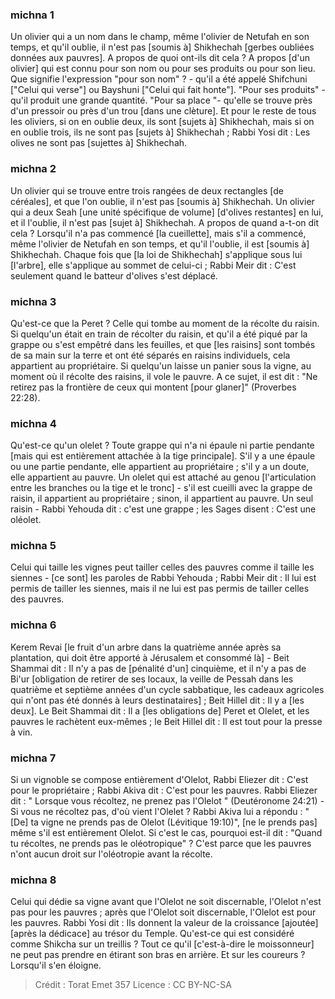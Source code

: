 
### michna 1
Un olivier qui a un nom dans le champ, même l'olivier de Netufah en son temps, et qu'il oublie, il n'est pas [soumis à] Shikhechah [gerbes oubliées données aux pauvres]. A propos de quoi ont-ils dit cela ? A propos [d'un olivier] qui est connu pour son nom ou pour ses produits ou pour son lieu. Que signifie l'expression "pour son nom" ? - qu'il a été appelé Shifchuni ["Celui qui verse"] ou Bayshuni ["Celui qui fait honte"]. "Pour ses produits" - qu'il produit une grande quantité. "Pour sa place "- qu'elle se trouve près d'un pressoir ou près d'un trou [dans une clèture]. Et pour le reste de tous les oliviers, si on en oublie deux, ils sont [sujets à] Shikhechah, mais si on en oublie trois, ils ne sont pas [sujets à] Shikhechah ; Rabbi Yosi dit : Les olives ne sont pas [sujettes à] Shikhechah.

### michna 2
Un olivier qui se trouve entre trois rangées de deux rectangles [de céréales], et que l'on oublie, il n'est pas [soumis à] Shikhechah. Un olivier qui a deux Seah [une unité spécifique de volume] [d'olives restantes] en lui, et il l'oublie, il n'est pas [sujet à] Shikhechah. A propos de quand a-t-on dit cela ? Lorsqu'il n'a pas commencé [la cueillette], mais s'il a commencé, même l'olivier de Netufah en son temps, et qu'il l'oublie, il est [soumis à] Shikhechah. Chaque fois que [la loi de Shikhechah] s'applique sous lui [l'arbre], elle s'applique au sommet de celui-ci ; Rabbi Meir dit : C'est seulement quand le batteur d'olives s'est déplacé.

### michna 3
Qu'est-ce que la Peret ? Celle qui tombe au moment de la récolte du raisin. Si quelqu'un était en train de récolter du raisin, et qu'il a été piqué par la grappe ou s'est empêtré dans les feuilles, et que [les raisins] sont tombés de sa main sur la terre et ont été séparés en raisins individuels, cela appartient au propriétaire. Si quelqu'un laisse un panier sous la vigne, au moment où il récolte des raisins, il vole le pauvre. A ce sujet, il est dit : "Ne retirez pas la frontière de ceux qui montent [pour glaner]" (Proverbes 22:28).

### michna 4
Qu'est-ce qu'un olelet ? Toute grappe qui n'a ni épaule ni partie pendante [mais qui est entièrement attachée à la tige principale]. S'il y a une épaule ou une partie pendante, elle appartient au propriétaire ; s'il y a un doute, elle appartient au pauvre. Un olelet qui est attaché au genou [l'articulation entre les branches ou la tige et le tronc] - s'il est cueilli avec la grappe de raisin, il appartient au propriétaire ; sinon, il appartient au pauvre. Un seul raisin - Rabbi Yehouda dit : c'est une grappe ; les Sages disent : C'est une oléolet.

### michna 5
Celui qui taille les vignes peut tailler celles des pauvres comme il taille les siennes - [ce sont] les paroles de Rabbi Yehouda ; Rabbi Meir dit : Il lui est permis de tailler les siennes, mais il ne lui est pas permis de tailler celles des pauvres.

### michna 6
Kerem Revai [le fruit d'un arbre dans la quatrième année après sa plantation, qui doit être apporté à Jérusalem et consommé là] - Beit Shammai dit : Il n'y a pas de [pénalité d'un] cinquième, et il n'y a pas de Bi'ur [obligation de retirer de ses locaux, la veille de Pessah dans les quatrième et septième années d'un cycle sabbatique, les cadeaux agricoles qui n'ont pas été donnés à leurs destinataires] ; Beit Hillel dit : Il y a [les deux]. Le Beit Shammai dit : Il a [les obligations de] Peret et Olelet, et les pauvres le rachètent eux-mêmes ; le Beit Hillel dit : Il est tout pour la presse à vin.

### michna 7
Si un vignoble se compose entièrement d'Olelot, Rabbi Eliezer dit : C'est pour le propriétaire ; Rabbi Akiva dit : C'est pour les pauvres. Rabbi Eliezer dit : " Lorsque vous récoltez, ne prenez pas l'Olelot " (Deutéronome 24:21) - Si vous ne récoltez pas, d'où vient l'Olelet ? Rabbi Akiva lui a répondu : "[De] ta vigne ne prends pas de Olelot (Lévitique 19:10)", [ne le prends pas] même s'il est entièrement Olelot. Si c'est le cas, pourquoi est-il dit : "Quand tu récoltes, ne prends pas le oléotropique" ? C'est parce que les pauvres n'ont aucun droit sur l'oléotropie avant la récolte.

### michna 8
Celui qui dédie sa vigne avant que l'Olelot ne soit discernable, l'Olelot n'est pas pour les pauvres ; après que l'Olelot soit discernable, l'Olelot est pour les pauvres. Rabbi Yosi dit : Ils donnent la valeur de la croissance [ajoutée] [après la dédicace] au trésor du Temple. Qu'est-ce qui est considéré comme Shikcha sur un treillis ? Tout ce qu'il [c'est-à-dire le moissonneur] ne peut pas prendre en étirant son bras en arrière. Et sur les coureurs ? Lorsqu'il s'en éloigne.

>Crédit : Torat Emet 357
>Licence : CC BY-NC-SA 